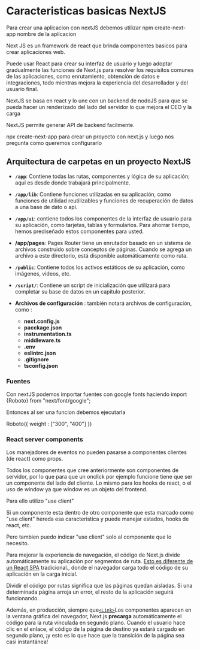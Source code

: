 # Caracteristicas basicas NextJS

Para crear una aplicacion con nextJS debemos utilizar npm create-next-app nombre de la aplicacion

Next JS es un framework de react que brinda componentes basicos para crear aplicaciones web.

Puede usar React para crear su interfaz de usuario y luego adoptar gradualmente las funciones de Next.js para resolver los requisitos comunes de las aplicaciones, como enrutamiento, obtención de datos e integraciones, todo mientras mejora la experiencia del desarrollador y del usuario final.

NextJS se basa en react y lo une con un backend de nodeJS para que se pueda hacer un renderizado del lado del servidor lo que mejora el CEO y la carga

NextJS permite generar API de backend facilmente.

npx create-next-app para crear un proyecto con next.js y luego nos pregunta como queremos configurarlo

## Arquitectura de carpetas en un proyecto NextJS

- **`/app`**: Contiene todas las rutas, componentes y lógica de su aplicación; aquí es desde donde trabajará principalmente.
- **`/app/lib`**: Contiene funciones utilizadas en su aplicación, como funciones de utilidad reutilizables y funciones de recuperación de datos a una base de dato o api.
- **`/app/ui`**: contiene todos los componentes de la interfaz de usuario para su aplicación, como tarjetas, tablas y formularios. Para ahorrar tiempo, hemos prediseñado estos componentes para usted.
- **/app/pages**: Pages Router tiene un enrutador basado en un sistema de archivos construido sobre conceptos de páginas. Cuando se agrega un archivo a este directorio, está disponible automáticamente como ruta.
- **`/public`**: Contiene todos los activos estáticos de su aplicación, como imágenes, videos, etc.
- **`/script/`**: Contiene un script de inicialización que utilizará para completar su base de datos en un capítulo posterior.

- **Archivos de configuración** : también notará archivos de configuración, como :
	* **next.config.js**
	* **pacckage.json**
	* **instrumentation.ts**
	* **middleware.ts**
	* **.env**
	* **eslintrc.json**
	* **.gitignore**
	* **tsconfig.json**
	



### Fuentes

Con nextJS podemos importar fuentes con google fonts haciendo import {Roboto} from "next/font/google";

Entonces al ser una funcion debemos ejecutarla

Roboto({
weight : ["300", "400"]
})

### React server components

Los manejadores de eventos no pueden pasarse a componentes clientes (de react) como props.

Todos los componentes que cree anteriormente son componentes de servidor, por lo que para que un onclick por ejemplo funcione tiene que ser un componente del lado del cliente. Lo mismo para los hooks de react, o el uso de window ya que window es un objeto del frontend.

Para ello utilizo "use client"

Si un componente esta dentro de otro componente que esta marcado como "use client" hereda esa caracteristica y puede manejar estados, hooks de react, etc. 

Pero tambien puedo indicar "use client" solo al componente que lo necesito.






Para mejorar la experiencia de navegación, el código de Next.js divide automáticamente su aplicación por segmentos de ruta. [Esto es diferente de un React SPA](https://developer.mozilla.org/en-US/docs/Glossary/SPA) tradicional.[](https://developer.mozilla.org/en-US/docs/Glossary/SPA), donde el navegador carga todo el código de su aplicación en la carga inicial.

Dividir el código por rutas significa que las páginas quedan aisladas. Si una determinada página arroja un error, el resto de la aplicación seguirá funcionando.

Además, en producción, siempre que[`<Link>`](https://nextjs.org/docs/api-reference/next/link)Los componentes aparecen en la ventana gráfica del navegador, Next.js **precarga** automáticamente el código para la ruta vinculada en segundo plano. Cuando el usuario hace clic en el enlace, el código de la página de destino ya estará cargado en segundo plano, ¡y esto es lo que hace que la transición de la página sea casi instantánea!